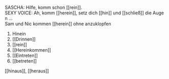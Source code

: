 SASCHA: Hilfe, komm schon [[rein]].
SEXY VOICE: Ah, komm [[herein]], setz dich [[hin]] und [[schließ]] die Augen …  
Sam und Nic kommen [[herein]] ohne anzuklopfen 

1. Hinein
2. [[Drinnen]]
3. [[rein]]
4. [[Hereinkommen]]
5. [[Eintreten]]
6. [[betreten]]

[[hinaus]], [[heraus]]
